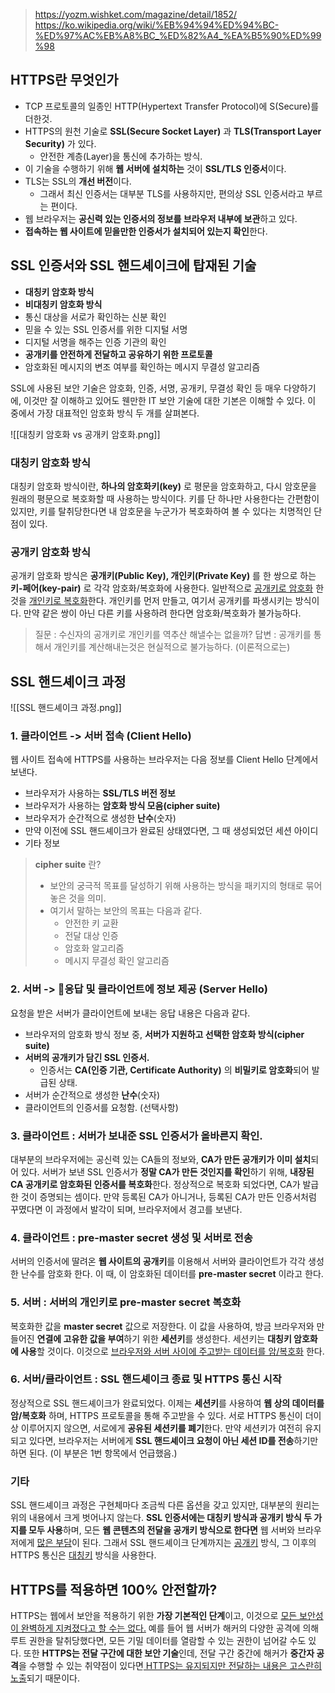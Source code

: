 
> https://yozm.wishket.com/magazine/detail/1852/
> https://ko.wikipedia.org/wiki/%EB%94%94%ED%94%BC-%ED%97%AC%EB%A8%BC_%ED%82%A4_%EA%B5%90%ED%99%98

## HTTPS란 무엇인가
- TCP 프로토콜의 일종인 HTTP(Hypertext Transfer Protocol)에 S(Secure)를 더한것.
- HTTPS의 원천 기술로 **SSL(Secure Socket Layer)** 과 **TLS(Transport Layer Security)** 가 있다.
	- 안전한 계층(Layer)을 통신에 추가하는 방식.
- 이 기술을 수행하기 위해 **웹 서버에 설치하는** 것이 **SSL/TLS 인증서**이다.
- TLS는 SSL의 **개선 버전**이다.
	- 그래서 최신 인증서는 대부분 TLS를 사용하지만, 편의상 SSL 인증서라고 부르는 편이다.
- 웹 브라우저는 **공신력 있는 인증서의 정보를 브라우저 내부에 보관**하고 있다.
- **접속하는 웹 사이트에 믿을만한 인증서가 설치되어 있는지 확인**한다.

## SSL 인증서와 SSL 핸드셰이크에 탑재된 기술
- **대칭키 암호화 방식**
- **비대칭키 암호화 방식**
- 통신 대상을 서로가 확인하는 신분 확인
- 믿을 수 있는 SSL 인증서를 위한 디지털 서명
- 디지털 서명을 해주는 인증 기관의 확인
- **공개키를 안전하게 전달하고 공유하기 위한 프로토콜**
- 암호화된 메시지의 변조 여부를 확인하는 메시지 무결성 알고리즘

SSL에 사용된 보안 기술은 암호화, 인증, 서명, 공개키, 무결성 확인 등 매우 다양하기에, 이것만 잘 이해하고 있어도 웬만한 IT 보안 기술에 대한 기본은 이해할 수 있다.
이 중에서 가장 대표적인 암호화 방식 두 개를 살펴본다.

![[대칭키 암호화 vs 공개키 암호화.png]]

### 대칭키 암호화 방식
대칭키 암호화 방식이란, **하나의 암호화키(key)** 로 평문을 암호화하고, 다시 암호문을 원래의 평문으로 복호화할 때 사용하는 방식이다. 키를 단 하나만 사용한다는 간편함이 있지만, 키를 탈취당한다면 내 암호문을 누군가가 복호화하여 볼 수 있다는 치명적인 단점이 있다.

### 공개키 암호화 방식
공개키 암호화 방식은 **공개키(Public Key), 개인키(Private Key)** 를 한 쌍으로 하는 **키-페어(key-pair)** 로 각각 암호화/복호화에 사용한다. 일반적으로 <u>공개키로 암호화</u> 한 것을 <u>개인키로 복호화</u>한다.
개인키를 먼저 만들고, 여기서 공개키를 파생시키는 방식이다. 만약 같은 쌍이 아닌 다른 키를 사용하려 한다면 암호화/복호화가 불가능하다.

> 질문 : 수신자의 공개키로 개인키를 역추산 해낼수는 없을까?
> 답변 : 공개키를 통해서 개인키를 계산해내는것은 현실적으로 불가능하다. (이론적으로는)


## SSL 핸드셰이크 과정

![[SSL 핸드셰이크 과정.png]]

### 1. 클라이언트 -> 서버 접속 (Client Hello)
웹 사이트 접속에 HTTPS를 사용하는 브라우저는 다음 정보를 Client Hello 단계에서 보낸다.
- 브라우저가 사용하는 **SSL/TLS 버전 정보**
- 브라우저가 사용하는 **암호화 방식 모음(cipher suite)**
- 브라우저가 순간적으로 생성한 **난수**(숫자)
- 만약 이전에 SSL 핸드셰이크가 완료된 상태였다면, 그 때 생성되었던 세션 아이디
- 기타 정보

> **cipher suite** 란?
> - 보안의 궁극적 목표를 달성하기 위해 사용하는 방식을 패키지의 형태로 묶어놓은 것을 의미.
> - 여기서 말하는 보안의 목표는 다음과 같다.
> 	- 안전한 키 교환
> 	- 전달 대상 인증
> 	- 암호화 알고리즘
> 	- 메시지 무결성 확인 알고리즘

### 2. 서버 -> 응답 및 클라이언트에 정보 제공 (Server Hello)
요청을 받은 서버가 클라이언트에 보내는 응답 내용은 다음과 같다.
- 브라우저의 암호화 방식 정보 중, **서버가 지원하고 선택한 암호화 방식(cipher suite)**
- **서버의 공개키가 담긴 SSL 인증서.**
	- 인증서는 **CA(인증 기관, Certificate Authority)** 의 **비밀키로 암호화**되어 발급된 상태.
- 서버가 순간적으로 생성한 **난수**(숫자)
- 클라이언트의 인증서를 요청함. (선택사항)

### 3. 클라이언트 : 서버가 보내준 SSL 인증서가 올바른지 확인.
대부분의 브라우저에는 공신력 있는 CA들의 정보와, **CA가 만든 공개키가 이미 설치**되어 있다.
서버가 보낸 SSL 인증서가 **정말 CA가 만든 것인지를 확인**하기 위해, **내장된 CA 공개키로 암호화된 인증서를 복호화**한다. 정상적으로 복호화 되었다면, CA가 발급한 것이 증명되는 셈이다.
만약 등록된 CA가 아니거나, 등록된 CA가 만든 인증서처럼 꾸몄다면 이 과정에서 발각이 되며, 브라우저에서 경고를 보낸다.

### 4. 클라이언트 : pre-master secret 생성 및 서버로 전송
서버의 인증서에 딸려온 **웹 사이트의 공개키**를 이용해서 서버와 클라이언트가 각각 생성한 난수를 암호화 한다.
이 때, 이 암호화된 데이터를 **pre-master secret** 이라고 한다.

### 5. 서버 : 서버의 개인키로 pre-master secret 복호화
복호화한 값을 **master secret** 값으로 저장한다. 이 값을 사용하여, 방금 브라우저와 만들어진 **연결에 고유한 값을 부여**하기 위한 **세션키**를 생성한다.
세션키는 **대칭키 암호화에 사용**할 것이다. 이것으로 <u>브라우저와 서버 사이에 주고받는 데이터를 암/복호화</u> 한다.

### 6. 서버/클라이언트 : SSL 핸드셰이크 종료 및 HTTPS 통신 시작
정상적으로 SSL 핸드셰이크가 완료되었다. 이제는 **세션키**를 사용하여 **웹 상의 데이터를 암/복호화** 하며, HTTPS 프로토콜을 통해 주고받을 수 있다.
서로 HTTPS 통신이 더이상 이루어지지 않으면, 서로에게 **공유된 세션키를 폐기**한다. 만약 세션키가 여전히 유지되고 있다면, 브라우저는 서버에게 **SSL 핸드셰이크 요청이 아닌 세션 ID를 전송**하기만 하면 된다. (이 부분은 1번 항목에서 언급했음.)

### 기타
SSL 핸드셰이크 과정은 구현체마다 조금씩 다른 옵션을 갖고 있지만, 대부분의 원리는 위의 내용에서 크게 벗어나지 않는다. **SSL 인증서에는 대칭키 방식과 공개키 방식 두 가지를 모두 사용**하며, 모든 **웹 콘텐츠의 전달을 공개키 방식으로 한다면** 웹 서버와 브라우저에게 <u>많은 부담</u>이 된다. 그래서 SSL 핸드셰이크 단계까지는 <u>공개키</u> 방식, 그 이후의 HTTPS 통신은 <u>대칭키</u> 방식을 사용한다.

## HTTPS를 적용하면 100% 안전할까?
HTTPS는 웹에서 보안을 적용하기 위한 **가장 기본적인 단계**이고, 이것으로 <u>모든 보안성이 완벽하게 지켜졌다고 할 수는 없다.</u> 예를 들어 웹 서버가 해커의 다양한 공격에 의해 루트 권한을 탈취당했다면, 모든 기밀 데이터를 열람할 수 있는 권한이 넘어갈 수도 있다. 또한 **HTTPS는 전달 구간에 대한 보안 기술**인데, 전달 구간 중간에 해커가 **중간자 공격**을 수행할 수 있는 취약점이 있다면<u> HTTPS는 유지되지만 전달하는 내용은 고스란히 노출</u>되기 때문이다.

